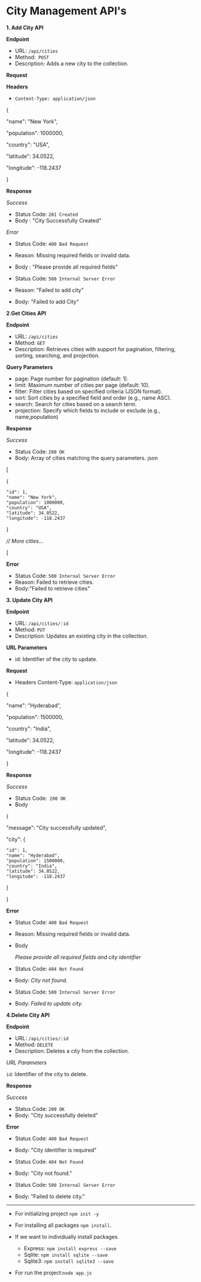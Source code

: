 # City Management API's

**1. Add City API**

**Endpoint**

- URL: `/api/cities`
- Method:` POST`
- Description: Adds a new city to the collection.

**Request**

**Headers**

- `Content-Type: application/json`

{

"name": "New York",

"population": 1000000,

"country": "USA",

"latitude": 34.0522,

"longitude": -118.2437

}

**Response**

_Success_

- Status Code: `201 Created`
- Body : "City Successfully Created"

_Error_

- Status Code: `400 Bad Request`
- Reason: Missing required fields or invalid data.
- Body : "Please provide all required fields"

- Status Code: `500 Internal Server Error`
- Reason: "Failed to add city"
- Body: "Failed to add City"

**2.Get Cities API**

**Endpoint**

- URL: `/api/cities`
- Method: `GET`
- Description: Retrieves cities with support for pagination, filtering, sorting, searching, and projection.

**Query Parameters**

- page: Page number for pagination (default: 1).
- limit: Maximum number of cities per page (default: 10).
- filter: Filter cities based on specified criteria (JSON format).
- sort: Sort cities by a specified field and order (e.g., name ASC).
- search: Search for cities based on a search term.
- projection: Specify which fields to include or exclude (e.g., name,population)

**Response**

_Success_

- Status Code: `200 OK`
- Body: Array of cities matching the query parameters.
  json

[

{

    "id": 1,
    "name": "New York",
    "population": 1000000,
    "country": "USA",
    "latitude": 34.0522,
    "longitude": -118.2437

}

_// More cities..._

]

**Error**

- Status Code: `500 Internal Server Error`
- Reason: Failed to retrieve cities.
- Body:"Failed to retrieve cities"

**3. Update City API**

**Endpoint**

- URL: `/api/cities/:id`
- Method: `PUT`
- Description: Updates an existing city in the collection.

**URL Parameters**

- id: Identifier of the city to update.

**Request**

- Headers
  Content-Type: `application/json`

{

"name": "Hyderabad",

"population": 1500000,

"country": "India",

"latitude": 34.0522,

"longitude": -118.2437

}

**Response**

_Success_

- Status Code:` 200 OK`
- Body

{

"message": "City successfully updated",

"city":
{

    "id": 1,
    "name": "Hyderabad",
    "population": 1500000,
    "country": "India",
    "latitude": 34.0522,
    "longitude": -118.2437

}

}

**Error**

- Status Code: `400 Bad Request`

- Reason: Missing required fields or invalid data.

- Body

  _Please provide all required fields and city identifier_

- Status Code: `404 Not Found`

- Body: _City not found._

- Status Code: `500 Internal Server Error`

- Body: _Failed to update city._

**4.Delete City API**

**Endpoint**

- URL: `/api/cities/:id`
- Method: `DELETE`
- Description: Deletes a city from the collection.

_URL Parameters_

`id`: Identifier of the city to delete.

**Response**

_Success_

- Status Code: `200 OK`
- Body: "City successfully deleted"

**Error**

- Status Code: `400 Bad Request`

- Body: "City identifier is required"

- Status Code: `404 Not Found`

- Body: "City not found."

- Status Code: `500 Internal Server Error`

- Body: "Failed to delete city."

---

- For initializing project `npm init -y`

- For installing all packages `npm install`.
- If we want to individually install packages
  - Express: `npm install express --save`
  - Sqlite: `npm install sqlite --save`
  - Sqlite3: `npm install sqlite3 --save`
- For run the project:`node app.js`
